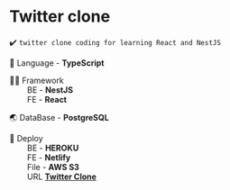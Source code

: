 # Twitter clone

✔️ `twitter clone coding for learning React and NestJS`

💬 Language - **TypeScript**

👩‍🚀 Framework  
&nbsp;&nbsp;&nbsp;&nbsp;&nbsp;&nbsp;&nbsp;&nbsp;BE - **NestJS**  
&nbsp;&nbsp;&nbsp;&nbsp;&nbsp;&nbsp;&nbsp;&nbsp;FE - **React**

🌏 DataBase - **PostgreSQL**

🚀 Deploy  
&nbsp;&nbsp;&nbsp;&nbsp;&nbsp;&nbsp;&nbsp;&nbsp;BE - **HEROKU**  
&nbsp;&nbsp;&nbsp;&nbsp;&nbsp;&nbsp;&nbsp;&nbsp;FE - **Netlify**  
&nbsp;&nbsp;&nbsp;&nbsp;&nbsp;&nbsp;&nbsp;&nbsp;File - **AWS S3**  
&nbsp;&nbsp;&nbsp;&nbsp;&nbsp;&nbsp;&nbsp;&nbsp;URL **[Twitter Clone](https://yforyuri.netlify.app/)**
